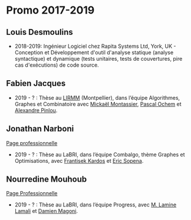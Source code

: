 # Promo 2017-2019

## Louis Desmoulins

* 2018-2019: Ingénieur Logiciel chez Rapita Systems Ltd, York, UK - Conception et Développement d'outil d'analyse statique (analyse syntactique) et dynamique (tests unitaires, tests de couvertures, pire cas d'exécutions) de code source.

## Fabien Jacques

* 2019 - ? : Thèse au [LIRMM](http://www.lirmm.fr/) (Montpellier), dans l’équipe Algorithmes, Graphes et Combinatoire avec [Mickaël Montassier](http://www.lirmm.fr/~montassier/), [Pascal Ochem](http://www.lirmm.fr/~ochem/) et [Alexandre Pinlou](http://www.lirmm.fr/~pinlou/).

## Jonathan Narboni

[Page professionnelle](https://www.labri.fr/perso/jnarboni/)
* 2019 - ? : Thèse au LaBRI, dans l’équipe Combalgo, thème Graphes et Optimisations, avec [Frantisek Kardos](https://www.labri.fr/perso/fkardos/) et [Eric Sopena](https://www.labri.fr/perso/esopena).

## Nourredine Mouhoub

[Page Professionnelle](https://www.labri.fr/perso/nmouhoub/)
* 2019 - ? : Thèse au LaBRI, dans l’équipe Progress, avec [M. Lamine Lamali](https://www.labri.fr/perso/mlamali/) et [Damien Magoni](https://www.labri.fr/perso/magoni/).